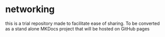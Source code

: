 # networking
this is a trial repository made to facilitate ease of sharing. To be converted as a stand alone MKDocs project that will be hosted on GitHub pages 
